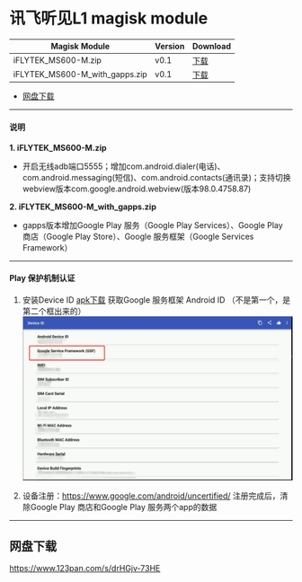 # 讯飞听见L1 magisk module

|           Magisk Module      |Version|Download                                                                                           |
|------------------------------|----|------------------------------------------------------------------------------------------------------|
|iFLYTEK_MS600-M.zip           |v0.1|[下载](https://github.com/Marsmz/iFLYTEK_MS600-M/releases/download/v0.1/iFLYTEK_MS600-M.zip)|
|iFLYTEK_MS600-M_with_gapps.zip|v0.1|[下载](https://github.com/Marsmz/iFLYTEK_MS600-M/releases/download/v0.1/iFLYTEK_MS600-M_with_gapps.zip)|
* [网盘下载](#网盘下载)
---
#### 说明

**1. iFLYTEK_MS600-M.zip**

   - 开启无线adb端口5555；增加com.android.dialer(电话)、com.android.messaging(短信)、com.android.contacts(通讯录)；支持切换webview版本com.google.android.webview(版本98.0.4758.87)
 
**2. iFLYTEK_MS600-M_with_gapps.zip**

   - gapps版本增加Google Play 服务（Google Play Services）、Google Play 商店（Google Play Store）、Google 服务框架（Google Services Framework）

 

---

#### Play 保护机制认证
1. 安装Device ID  [apk下载](https://github.com/Marsmz/iFLYTEK_MS600-M/releases/download/v0.1/device_id.apk)  获取Google 服务框架 Android ID （不是第一个，是第二个框出来的）
![device_id](https://raw.githubusercontent.com/Marsmz/iFLYTEK_MS600-M/master/device_id.png)

2. 设备注册：https://www.google.com/android/uncertified/
   注册完成后，清除Google Play 商店和Google Play 服务两个app的数据

---

## 网盘下载

https://www.123pan.com/s/drHGjv-73HE
